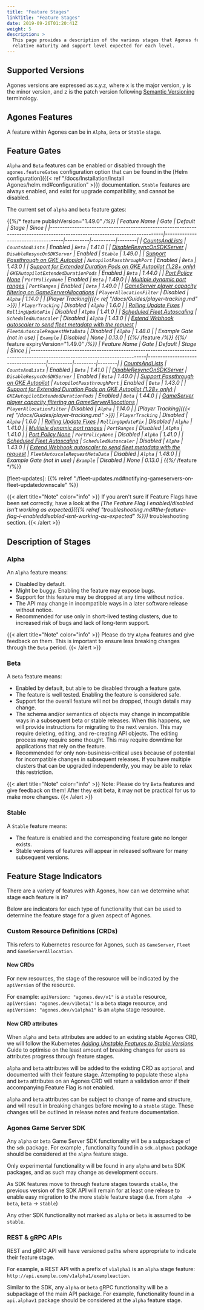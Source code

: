 ```yaml
---
title: "Feature Stages"
linkTitle: "Feature Stages"
date: 2019-09-26T01:20:41Z
weight: 5
description: >
  This page provides a description of the various stages that Agones features can be in, and the
  relative maturity and support level expected for each level.
---
```


## Supported Versions

Agones versions are expressed as x.y.z, where x is the major version, y is the minor version, and z is the patch version
following [Semantic Versioning](http://semver.org/) terminology.

## Agones Features

A feature within Agones can be in `Alpha`, `Beta` or `Stable` stage.

## Feature Gates

`Alpha` and `Beta` features can be enabled or disabled through the `agones.featureGates` configuration option
that can be found in the [Helm configuration]({{< ref "/docs/Installation/Install Agones/helm.md#configuration" >}})
documentation. `Stable` features are always enabled, and exist for upgrade compatibility, and cannot
be disabled.

The current set of `alpha` and `beta` feature gates:

{{%/* feature publishVersion="1.49.0" */%}}
| Feature Name                                                                                                               | Gate                               | Default  | Stage    | Since  |
|----------------------------------------------------------------------------------------------------------------------------|------------------------------------|----------|----------|--------|
| [CountsAndLists](https://github.com/googleforgames/agones/issues/2716)                                                     | `CountsAndLists`                   | Enabled  | `Beta`   | 1.41.0 |
| [DisableResyncOnSDKServer](https://github.com/googleforgames/agones/issues/3377)                                           | `DisableResyncOnSDKServer`         | Enabled  | `Stable` | 1.49.0 |
| [Support Passthrough on GKE Autopilot](https://github.com/googleforgames/agones/issues/3721)                               | `AutopilotPassthroughPort`         | Enabled  | `Beta`   | 1.43.0 |
| [Support for Extended Duration Pods on GKE Autopilot (*1.28+ only*)](https://github.com/googleforgames/agones/issues/3386) | `GKEAutopilotExtendedDurationPods` | Enabled  | `Beta`   | 1.44.0 |
| [Port Policy None](https://github.com/googleforgames/agones/issues/3804)                                                   | `PortPolicyNone`                   | Enabled  | `Beta`   | 1.49.0 |
| [Multiple dynamic port ranges](https://github.com/googleforgames/agones/issues/1911)                                       | `PortRanges`                       | Enabled  | `Beta`   | 1.49.0 |
| [GameServer player capacity filtering on GameServerAllocations](https://github.com/googleforgames/agones/issues/1239)      | `PlayerAllocationFilter`           | Disabled | `Alpha`  | 1.14.0 |
| [Player Tracking]({{< ref "/docs/Guides/player-tracking.md" >}})                                                           | `PlayerTracking`                   | Disabled | `Alpha`  | 1.6.0  |
| [Rolling Update Fixes](https://github.com/googleforgames/agones/issues/3688)                                               | `RollingUpdateFix`                 | Disabled | `Alpha`  | 1.41.0 |
| [Scheduled Fleet Autoscaling](https://github.com/googleforgames/agones/issues/3008)                                        | `ScheduledAutoscaler`              | Disabled | `Alpha`  | 1.43.0 |
| [Extend Webhook autoscaler to send fleet metadata with the request](https://github.com/googleforgames/agones/issues/3951)  | `FleetAutoscaleRequestMetaData`    | Disabled | `Alpha`  | 1.48.0 |
| Example Gate (not in use)                                                                                                  | `Example`                          | Disabled | None     | 0.13.0 |
{{%/* /feature */%}}
{{%/* feature expiryVersion="1.49.0" */%}}
| Feature Name                                                                                                                | Gate                               | Default  | Stage   | Since  |
|-----------------------------------------------------------------------------------------------------------------------------|------------------------------------|----------|---------|--------|
| [CountsAndLists](https://github.com/googleforgames/agones/issues/2716)                                                      | `CountsAndLists`                   | Enabled  | `Beta`  | 1.41.0 |
| [DisableResyncOnSDKServer](https://github.com/googleforgames/agones/issues/3377)                                            | `DisableResyncOnSDKServer`         | Enabled  | `Beta`  | 1.40.0 |
| [Support Passthrough on GKE Autopilot](https://github.com/googleforgames/agones/issues/3721)                                | `AutopilotPassthroughPort`         | Enabled  | `Beta`  | 1.43.0 |
| [Support for Extended Duration Pods on GKE Autopilot (*1.28+ only*)](https://github.com/googleforgames/agones/issues/3386)  | `GKEAutopilotExtendedDurationPods` | Enabled  | `Beta`  | 1.44.0 |
| [GameServer player capacity filtering on GameServerAllocations](https://github.com/googleforgames/agones/issues/1239)       | `PlayerAllocationFilter`           | Disabled | `Alpha` | 1.14.0 |
| [Player Tracking]({{< ref "/docs/Guides/player-tracking.md" >}})                                                            | `PlayerTracking`                   | Disabled | `Alpha` | 1.6.0  |
| [Rolling Update Fixes](https://github.com/googleforgames/agones/issues/3688)                                                | `RollingUpdateFix`                 | Disabled | `Alpha` | 1.41.0 |
| [Multiple dynamic port ranges](https://github.com/googleforgames/agones/issues/1911)                                        | `PortRanges`                       | Disabled | `Alpha` | 1.41.0 |
| [Port Policy None](https://github.com/googleforgames/agones/issues/3804)                                                    | `PortPolicyNone`                   | Disabled | `Alpha` | 1.41.0 |
| [Scheduled Fleet Autoscaling](https://github.com/googleforgames/agones/issues/3008)                                         | `ScheduledAutoscaler`              | Disabled | `Alpha` | 1.43.0 |
| [Extend Webhook autoscaler to send fleet metadata with the request](https://github.com/googleforgames/agones/issues/3951)   | `FleetAutoscaleRequestMetaData`    | Disabled | `Alpha` | 1.48.0 |
| Example Gate (not in use)                                                                                                   | `Example`                          | Disabled | None    | 0.13.0 |
{{%/* /feature */%}}

[fleet-updates]: {{% relref "./fleet-updates.md#notifying-gameservers-on-fleet-updatedownscale" %}}

{{< alert title="Note" color="info" >}}
If you aren't sure if Feature Flags have been set correctly, have a look at the
_[The Feature Flag I enabled/disabled isn't working as expected]({{% relref "troubleshooting.md#the-feature-flag-i-enableddisabled-isnt-working-as-expected" %}})_
troubleshooting section.
{{< /alert >}}

## Description of Stages

### Alpha

An `Alpha` feature means:

* Disabled by default.
* Might be buggy. Enabling the feature may expose bugs.
* Support for this feature may be dropped at any time without notice.
* The API may change in incompatible ways in a later software release without notice.
* Recommended for use only in short-lived testing clusters, due to increased risk of bugs and lack of long-term support.

{{< alert title="Note" color="info" >}}
Please do try `Alpha` features and give feedback on them. This is important to ensure less breaking changes
through the `Beta` period.
{{< /alert >}}

### Beta

A `Beta` feature means:

* Enabled by default, but able to be disabled through a feature gate.
* The feature is well tested. Enabling the feature is considered safe.
* Support for the overall feature will not be dropped, though details may change.
* The schema and/or semantics of objects may change in incompatible ways in a subsequent beta or stable releases. When
  this happens, we will provide instructions for migrating to the next version. This may require deleting, editing,
  and re-creating API objects. The editing process may require some thought. This may require downtime for
  applications that rely on the feature.
* Recommended for only non-business-critical uses because of potential for incompatible changes in subsequent releases.
  If you have multiple clusters that can be upgraded independently, you may be able to relax this restriction.

{{< alert title="Note" color="info" >}}
Note: Please do try `Beta` features and give feedback on them! After they exit beta, it may not be practical for us
to make more changes.
{{< /alert >}}

### Stable

A `Stable` feature means:

* The feature is enabled and the corresponding feature gate no longer exists.
* Stable versions of features will appear in released software for many subsequent versions.

## Feature Stage Indicators

There are a variety of features with Agones, how can we determine what stage each feature is in?

Below are indicators for each type of functionality that can be used to determine the feature stage for a given aspect
of Agones.

### Custom Resource Definitions (CRDs)

This refers to Kubernetes resource for Agones, such as `GameServer`, `Fleet` and `GameServerAllocation`.

#### New CRDs

For new resources, the stage of the resource will be indicated by the `apiVersion` of the resource.

For example: `apiVersion: "agones.dev/v1"` is a `stable` resource, `apiVersion: "agones.dev/v1beta1"` is a `beta`
 stage resource, and `apiVersion: "agones.dev/v1alpha1"` is an `alpha` stage resource.

#### New CRD attributes

When `alpha` and `beta` attributes are added to an existing stable Agones CRD, we will follow the Kubernetes [_Adding
 Unstable Features to Stable Versions_](https://github.com/kubernetes/community/blob/master/contributors/devel/sig-architecture/api_changes.md#adding-unstable-features-to-stable-versions)
Guide to optimise on the least amount of breaking changes for users as attributes progress through feature stages.

`alpha` and `beta` attributes will be added to the existing CRD as `optional` and documented with their feature stage.
Attempting to populate these `alpha` and `beta` attributes on an Agones CRD will return a validation error if their
 accompanying Feature Flag is not enabled.

`alpha` and `beta` attributes can be subject to change of name and structure, and will result in breaking changes
 before moving to a `stable` stage. These changes will be outlined in release notes and feature documentation.

### Agones Game Server SDK

Any `alpha` or `beta` Game Server SDK functionality will be a subpackage of the `sdk` package. For example
, functionality found in a `sdk.alphav1` package should be considered at the `alpha` feature stage.

Only experimental functionality will be found in any `alpha` and `beta` SDK packages, and as such may change as
development occurs.

As SDK features move to through feature stages towards `stable`, the previous version of the SDK API
will remain for at least one release to enable easy migration to the more stable feature stage (i.e. from `alpha
` -> `beta`, `beta` -> `stable`)

Any other SDK functionality not marked as `alpha` or `beta` is assumed to be `stable`.

### REST & gRPC APIs

REST and gRPC API will have versioned paths where appropriate to indicate their feature stage.

For example, a REST API with a prefix of `v1alpha1` is an `alpha` stage feature:
`http://api.example.com/v1alpha1/exampleaction`.

Similar to the SDK, any `alpha` or `beta` gRPC functionality will be a subpackage of the main API package.
For example, functionality found in a `api.alphav1` package should be considered at the `alpha` feature stage.
